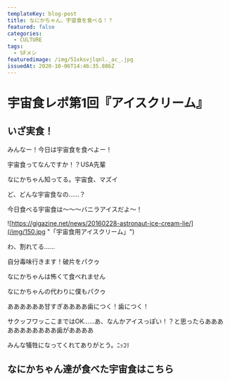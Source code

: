 ```yaml
---
templateKey: blog-post
title: なにかちゃん、宇宙食を食べる！？
featured: false
categories:
  - CULTURE
tags:
  - SFメシ
featuredimage: /img/51xksvjlqnl._ac_.jpg
issuedAt: 2020-10-06T14:46:35.886Z
---
```

# 宇宙食レポ第1回『アイスクリーム』

## いざ実食！

<div class="talk-left">
  <div class="usa"></div>
  <div class="serif">
    <p>みんなー！今日は宇宙食を食べよー！</p>
  </div>
</div>

<div class="talk-right">
  <div class="uma"></div>
  <div class="serif">
    <p>宇宙食ってなんですか！？USA先輩</p>
  </div>
</div>

<div class="talk-left">
  <div class="nanika"></div>
  <div class="serif">
    <p>なにかちゃん知ってる。宇宙食、マズイ</p>
  </div>
</div>

<div class="talk-right">
  <div class="robo"></div>
  <div class="serif">
    <p>ど、どんな宇宙食なの……？</p>
  </div>
</div>

<div class="talk-left">
  <div class="usa"></div>
  <div class="serif">
    <p>今日食べる宇宙食は〜〜〜バニラアイスだよ〜！</p>
  </div>
</div>

![https://gigazine.net/news/20160228-astronaut-ice-cream-lie/](/img/150.jpg "「宇宙食用アイスクリーム」")

<div class="talk-left">
  <div class="usa"></div>
  <div class="serif">
    <p>わ、割れてる……</p>
  </div>
</div>

<div class="talk-right">
  <div class="uma"></div>
  <div class="serif">
    <p>自分毒味行きます！破片をパクゥ</p>
  </div>
</div>

<div class="talk-left">
  <div class="nanika"></div>
  <div class="serif">
    <p>なにかちゃんは怖くて食べれません</p>
  </div>
</div>

<div class="talk-right">
  <div class="robo"></div>
  <div class="serif">
    <p>なにかちゃんの代わりに僕もパクゥ</p>
  </div>
</div>

<div class="talk-left">
  <div class="uma"></div>
  <div class="serif">
    <p>ああああああ甘すぎああああ歯につく！歯につく！</p>
  </div>
</div>

<div class="talk-right">
  <div class="robo"></div>
  <div class="serif">
    <p>サクッフワッここまではOK……あ、なんかアイスっぽい！？と思ったらあああああああああああ歯がああああ</p>
  </div>
</div>

<div class="talk-left">
  <div class="nanika"></div>
  <div class="serif">
    <p>みんな犠牲になってくれてありがとう。ﾆｯｺﾘ</p>
  </div>
</div>

## なにかちゃん達が食べた宇宙食はこちら
